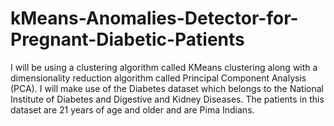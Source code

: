 # kMeans-Anomalies-Detector-for-Pregnant-Diabetic-Patients

I will be using a clustering algorithm called KMeans clustering along with a dimensionality reduction algorithm called Principal Component Analysis (PCA).
I will make use of the Diabetes dataset which belongs to the National Institute of Diabetes and Digestive and Kidney Diseases.
The patients in this dataset are 21 years of age and older and are Pima Indians.

